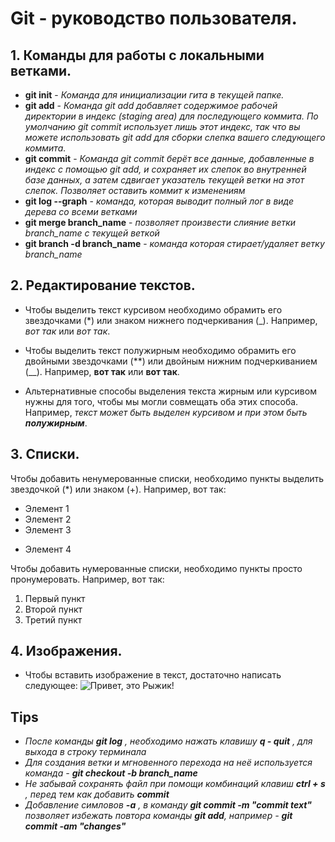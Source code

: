 # Git - руководство пользователя.

## 1. Команды для работы с локальными ветками.
  
* **git init** - *Команда для инициализации гита в текущей папке.*
* **git add** - *Команда git add добавляет содержимое рабочей директории в индекс (staging area) для последующего коммита. По умолчанию git commit использует лишь этот индекс, так что вы можете использовать git add для сборки слепка вашего следующего коммита.*
* **git commit** - *Команда git commit берёт все данные, добавленные в индекс с помощью git add, и сохраняет их слепок во внутренней базе данных, а затем сдвигает указатель текущей ветки на этот слепок. Позволяет оставить коммит к изменениям*
* **git log --graph** - *команда, которая выводит полный лог в виде дерева со всеми ветками* 
* **git merge branch_name** - *позволяет произвести слияние ветки branch_name с текущей веткой*
* **git branch -d branch_name** - *команда которая стирает/удаляет ветку branch_name*


## 2. Редактирование текстов.

* Чтобы выделить текст курсивом необходимо обрамить его звездочками (*) или знаком нижнего подчеркивания (_). Например, *вот так* или _вот так_.

* Чтобы выделить текст полужирным необходимо обрамить его двойными звездочками (**) или двойным нижним подчеркиванием (__). Например, **вот так** или __вот так__.

* Альтернативные способы выделения текста жирным или курсивом нужны для того, чтобы мы могли совмещать оба этих способа. Например, _текст может быть выделен курсивом и при этом быть **полужирным**_.

## 3. Списки.  

Чтобы добавить ненумерованные списки, необходимо пункты выделить звездочкой (*) или знаком (+).
Например, вот так: 
* Элемент 1
* Элемент 2
* Элемент 3
+ Элемент 4

Чтобы добавить нумерованные списки, необходимо пункты просто пронумеровать.
Например, вот так:
1.  Первый пункт 
2.  Второй пункт
3.  Третий пункт

## 4. Изображения. 

* Чтобы вставить изображение в текст, достаточно написать следующее:
![Привет, это Рыжик!](rizhik.jpg)


## Tips
* *После команды **git log** , необходимо нажать клавишу **q - quit** , для выхода в строку терминала*
* *Для создания ветки и мгновенного перехода на неё используется команда - **git checkout -b branch_name*** 
* *Не забывай сохранять файл при помощи комбинаций клавиш **ctrl + s** , перед тем как добавить **commit***
* *Добавление симловов **-a** , в команду **git commit -m "commit text"** позволяет избежать повтора команды **git add**, например - **git commit -am "changes"***
